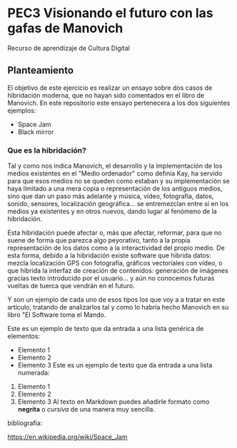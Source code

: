 # PEC3 Visionando el futuro con las gafas de Manovich
Recurso de aprendizaje de Cultura Digital
## Planteamiento
El objetivo de este ejercicio es realizar un ensayo sobre dos casos de hibridación moderna, que no hayan sido comentados en el libro de Manovich. En este repositorio este ensayo pertenecera a los dos siguientes ejemplos:
- Space Jam
- Black mirror

### Que es la hibridación?
Tal y como nos indica Manovich, el desarrollo y la implementación de los medios existentes en el "Medio ordenador" como definía Kay, ha servido para que esos medios no se queden como estaban y su implementación se haya limitado a una mera copia o representación de los antiguos medios, sino que dan un paso más adelante y música, vídeo, fotografía, datos, sonido, sensores, localización geográfica... se entremezclan entre sí en los medios ya existentes y en otros nuevos, dando lugar al fenómeno de la hibridación.

Esta hibridación puede afectar o, más que afectar, reformar, para que no suene de forma que parezca algo peyorativo, tanto a la propia representación de los datos como a la interactividad del propio medio. De esta forma, debido a la hibridación existe software que hibrida datos: mezcla localización GPS con fotografía, gráficos vectoriales con vídeo, o que hibrida la interfaz de creación de contenidos: generación de imágenes gracias texto introducido por el usuario... y aún no conocemos futuras vueltas de tuerca que vendrán en el futuro.

Y son un ejemplo de cada uno de esos tipos los que voy a a tratar en este artículo, tratando de analizarlos tal y como lo habría hecho Manovich en su libro "El Software toma el Mando.

Este es un ejemplo de texto que da entrada a una lista genérica de elementos:
- Elemento 1
- Elemento 2
- Elemento 3
Este es un ejemplo de texto que da entrada a una lista numerada:
1. Elemento 1
2. Elemento 2
3. Elemento 3
Al texto en Markdown puedes añadirle formato como **negrita** o *cursiva* de una manera muy sencilla.

bibliografia:

https://en.wikipedia.org/wiki/Space_Jam
